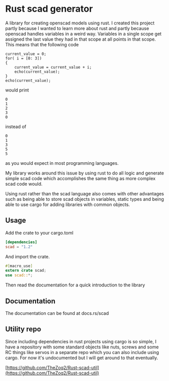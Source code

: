 Rust scad generator
===

A library for creating openscad models using rust. I created this project partly because I wanted to learn
more about rust and partly because openscad handles variables in a weird way. Variables in a single scope get
assigned the last value they had in that scope at all points in that scope. This means that the following
code

```OpenScad
current_value = 0;
for( i = [0: 3])
{
    current_value = current_value + i;
    echo(current_value);
}
echo(current_value);
```
would print

```
0
1
2
3
0
```
instead of
```
0
1
3
5
5
```
as you would expect in most programming languages.

My library works around this issue by using rust to do all logic and generate simple 
scad code which accomplishes the same thing as more complex scad code would. 

Using rust rather than the scad language also comes with other advantages such
as being able to store scad objects in variables, static types and being able to use
cargo for adding libraries with common objects.

## Usage

Add the crate to your cargo.toml
```toml
[dependencies]
scad = "1.2"
```

And import the crate.
```Rust
#[macro_use]
extern crate scad;
use scad::*;
```

Then read the documentation for a quick introduction to the library

## Documentation
The documentation  can be found at docs.rs/scad


## Utility repo
Since including dependencies in rust projects using cargo is so simple, I have a repository
with some standard objects like nuts, screws and some RC things like servos in a separate
repo which you can also include using cargo. For now it's undocumented but I will get 
around to that eventually.

[https://github.com/TheZoq2/Rust-scad-util](https://github.com/TheZoq2/Rust-scad-util)
